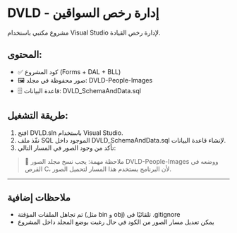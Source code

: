 # DVLD - إدارة رخص السواقين

مشروع مكتبي باستخدام Visual Studio لإدارة رخص القيادة.

## المحتوى:
- ✅ كود المشروع (Forms + DAL + BLL)
- 🖼️ صور محفوظة في مجلد: DVLD-People-Images
- 🗄️ قاعدة البيانات: DVLD_SchemaAndData.sql

## طريقة التشغيل:
1. افتح DVLD.sln باستخدام Visual Studio.
2. نفّذ ملف SQL الموجود داخل DVLD_SchemaAndData.sql لإنشاء قاعدة البيانات.
3. تأكد من وجود الصور في المسار التالي:

> 📌 ملاحظة مهمة: يجب نسخ مجلد الصور DVLD-People-Images ووضعه في القرص C، لأن البرنامج يستخدم هذا المسار لتحميل الصور.

---

## ملاحظات إضافية

- تم تجاهل الملفات المؤقتة (مثل bin و obj) تلقائيًا في .gitignore
- يمكن تعديل مسار الصور من الكود في حال رغبت بوضع المجلد داخل المشروع
